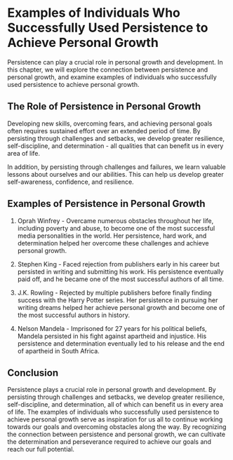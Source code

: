 Examples of Individuals Who Successfully Used Persistence to Achieve Personal Growth
=======================================================================================================================================================

Persistence can play a crucial role in personal growth and development. In this chapter, we will explore the connection between persistence and personal growth, and examine examples of individuals who successfully used persistence to achieve personal growth.

The Role of Persistence in Personal Growth
------------------------------------------

Developing new skills, overcoming fears, and achieving personal goals often requires sustained effort over an extended period of time. By persisting through challenges and setbacks, we develop greater resilience, self-discipline, and determination - all qualities that can benefit us in every area of life.

In addition, by persisting through challenges and failures, we learn valuable lessons about ourselves and our abilities. This can help us develop greater self-awareness, confidence, and resilience.

Examples of Persistence in Personal Growth
------------------------------------------

1. Oprah Winfrey - Overcame numerous obstacles throughout her life, including poverty and abuse, to become one of the most successful media personalities in the world. Her persistence, hard work, and determination helped her overcome these challenges and achieve personal growth.

2. Stephen King - Faced rejection from publishers early in his career but persisted in writing and submitting his work. His persistence eventually paid off, and he became one of the most successful authors of all time.

3. J.K. Rowling - Rejected by multiple publishers before finally finding success with the Harry Potter series. Her persistence in pursuing her writing dreams helped her achieve personal growth and become one of the most successful authors in history.

4. Nelson Mandela - Imprisoned for 27 years for his political beliefs, Mandela persisted in his fight against apartheid and injustice. His persistence and determination eventually led to his release and the end of apartheid in South Africa.

Conclusion
----------

Persistence plays a crucial role in personal growth and development. By persisting through challenges and setbacks, we develop greater resilience, self-discipline, and determination, all of which can benefit us in every area of life. The examples of individuals who successfully used persistence to achieve personal growth serve as inspiration for us all to continue working towards our goals and overcoming obstacles along the way. By recognizing the connection between persistence and personal growth, we can cultivate the determination and perseverance required to achieve our goals and reach our full potential.

